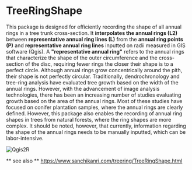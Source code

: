 # TreeRingShape

This package is designed for efficiently recording the shape of all
annual rings in a tree trunk cross-section. It **interpolates the annual
rings (L2)** between **representative annual ring lines (L)** from the
**annual ring points (P)** and **representative annual ring lines**
inputted on radii measured in GIS software (Qgis). A **"representative
annual ring"** refers to the annual rings that characterize the shape of
the outer circumference and the cross-section of the disc, requiring
fewer rings the closer their shape is to a perfect circle. Although
annual rings grow concentrically around the pith, their shape is not
perfectly circular. Traditionally, dendrochronology and tree-ring
analysis have evaluated tree growth based on the width of the annual
rings. However, with the advancement of image analysis technologies,
there has been an increasing number of studies evaluating growth based
on the area of the annual rings. Most of these studies have focused on
conifer plantation samples, where the annual rings are clearly defined.
However, this package also enables the recording of annual ring shapes
in trees from natural forests, where the ring shapes are more complex.
It should be noted, however, that currently, information regarding the
shape of the annual rings needs to be manually inputted, which can be
labor-intensive.

![Qgis2R](https://github.com/ishidamgm/TreeRingShape/assets/40332131/0ec0fffb-3f93-40fe-a425-b50c93e1e169)

\*\* see also \*\*
<https://www.sanchikanri.com/treering/TreeRingShape.html>
